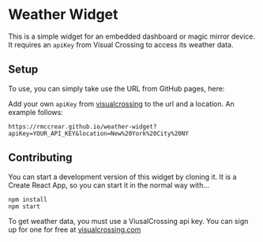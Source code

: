 # Weather Widget

This is a simple widget for an embedded dashboard or magic mirror device. It requires an `apiKey` from Visual Crossing to access its weather data.

## Setup

To use, you can simply take use the URL from GitHub pages, here:

Add your own `apiKey` from [visualcrossing](https://visualcrossing.com) to the url and a location. An example follows:

    https://rmccrear.github.io/weather-widget?apiKey=YOUR_API_KEY&location=New%20York%20City%20NY

## Contributing

You can start a development version of this widget by cloning it. It is a Create React App, so you can start it in the normal way with...

    npm install
    npm start

To get weather data, you must use a ViusalCrossing api key. You can sign up for one for free at [visualcrossing.com](https://visualcrossing.com)